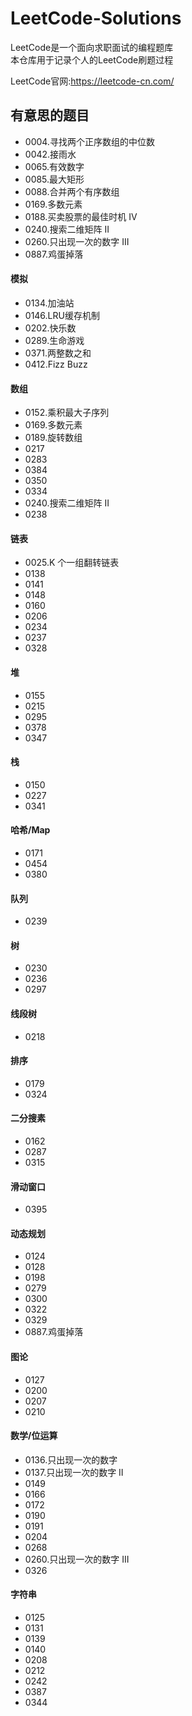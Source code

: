 # LeetCode-Solutions
LeetCode是一个面向求职面试的编程题库  
本仓库用于记录个人的LeetCode刷题过程  

LeetCode官网:https://leetcode-cn.com/

## 有意思的题目
+ 0004.寻找两个正序数组的中位数
+ 0042.接雨水
+ 0065.有效数字
+ 0085.最大矩形
+ 0088.合并两个有序数组
+ 0169.多数元素
+ 0188.买卖股票的最佳时机 IV
+ 0240.搜索二维矩阵 II
+ 0260.只出现一次的数字 III
+ 0887.鸡蛋掉落


#### 模拟
+ 0134.加油站
+ 0146.LRU缓存机制
+ 0202.快乐数
+ 0289.生命游戏
+ 0371.两整数之和
+ 0412.Fizz Buzz
#### 数组
+ 0152.乘积最大子序列
+ 0169.多数元素
+ 0189.旋转数组
+ 0217
+ 0283
+ 0384
+ 0350
+ 0334
+ 0240.搜索二维矩阵 II
+ 0238
#### 链表
+ 0025.K 个一组翻转链表
+ 0138
+ 0141
+ 0148
+ 0160
+ 0206
+ 0234
+ 0237
+ 0328
#### 堆
+ 0155
+ 0215
+ 0295
+ 0378
+ 0347
#### 栈
+ 0150
+ 0227
+ 0341
#### 哈希/Map
+ 0171
+ 0454
+ 0380
#### 队列
+ 0239
#### 树
+ 0230
+ 0236
+ 0297
#### 线段树
+ 0218
#### 排序
+ 0179
+ 0324
#### 二分搜素
+ 0162
+ 0287
+ 0315
#### 滑动窗口
+ 0395
#### 动态规划
+ 0124
+ 0128
+ 0198
+ 0279
+ 0300
+ 0322
+ 0329
+ 0887.鸡蛋掉落
#### 图论
+ 0127
+ 0200
+ 0207
+ 0210
#### 数学/位运算
+ 0136.只出现一次的数字
+ 0137.只出现一次的数字 II
+ 0149
+ 0166
+ 0172
+ 0190
+ 0191
+ 0204
+ 0268
+ 0260.只出现一次的数字 III
+ 0326
#### 字符串
+ 0125
+ 0131
+ 0139
+ 0140
+ 0208
+ 0212
+ 0242
+ 0387
+ 0344